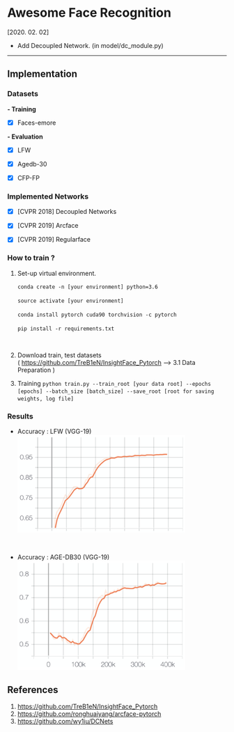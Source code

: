 # Awesome Face Recognition

[2020. 02. 02] 

* Add Decoupled Network. (in model/dc_module.py)

---



## Implementation 

### Datasets

**- Training**
- [x] Faces-emore

  

**- Evaluation**
- [x] LFW
- [x] Agedb-30
- [x] CFP-FP



### Implemented Networks

- [x] [CVPR 2018] Decoupled Networks
- [x] [CVPR 2019] Arcface 
- [x] [CVPR 2019] Regularface



### How to train ?

1. Set-up virtual environment.  

   ```
   conda create -n [your environment] python=3.6
   
   source activate [your environment]
   
   conda install pytorch cuda90 torchvision -c pytorch
   
   pip install -r requirements.txt
   ```

   ​    
   

2. Download train, test datasets  
   ( https://github.com/TreB1eN/InsightFace_Pytorch —> 3.1 Data Preparation )   

3. Training 
   `python train.py --train_root [your data root] --epochs [epochs] --batch_size [batch_size] --save_root [root for saving weights, log file]`



### Results

* Accuracy : LFW  (VGG-19)
  <img src="./images/lfw-test.png" width='80%' height='80%'/>

​    


* Accuracy : AGE-DB30 (VGG-19)
  <img src="./images/agedb30-test.png" width='80%' height='80%'/>









## References

1. <https://github.com/TreB1eN/InsightFace_Pytorch>
2. https://github.com/ronghuaiyang/arcface-pytorch
3. https://github.com/wy1iu/DCNets

